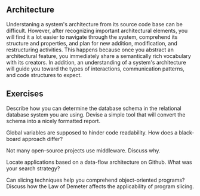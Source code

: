 ## Architecture

Understaning a system's architecture from its source code base can be difficult. However, after recognizing important architectural elements, you will find it a lot easier to navigate through the system, comprehend its structure and properties, and plan for new addition, modification, and restructuring activities. This happens because once you abstract an architectural feature, you immediately share a semantically rich vocabulary with its creators. In addition, an understanding of a system's architecture will guide you toward the types of interactions, communication patterns, and code structures to expect.

## Exercises

Describe how you can determine the database schema in the relational database system you are using. Devise a simple tool that will convert the schema into a nicely formatted report.

Global variables are supposed to hinder code readability. How does a black-board approach differ?

Not many open-source projects use middleware. Discuss why.

Locate applications based on a data-flow architecture on Github. What was your search strategy?

Can slicing techniques help you comprehend object-oriented programs? Discuss how the Law of Demeter affects the applicability of program slicing.
